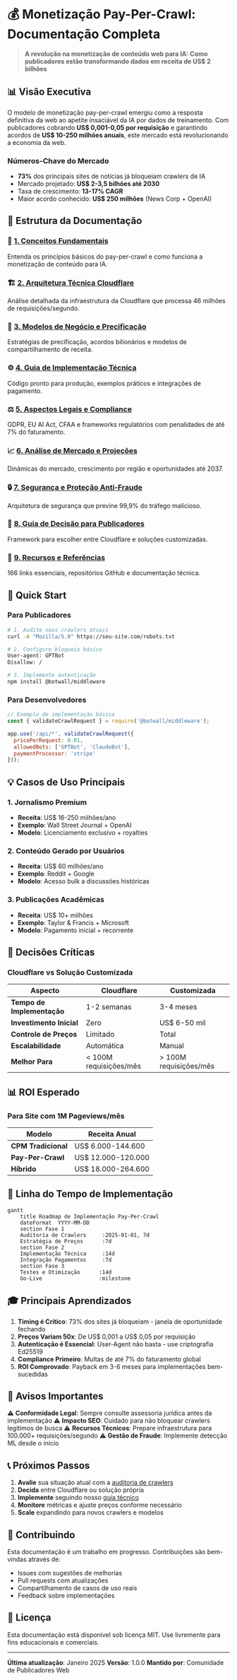 # 💰 Monetização Pay-Per-Crawl: Documentação Completa

> **A revolução na monetização de conteúdo web para IA: Como publicadores estão transformando dados em receita de US$ 2 bilhões**

## 📊 Visão Executiva

O modelo de monetização pay-per-crawl emergiu como a resposta definitiva da web ao apetite insaciável da IA por dados de treinamento. Com publicadores cobrando **US$ 0,001-0,05 por requisição** e garantindo acordos de **US$ 10-250 milhões anuais**, este mercado está revolucionando a economia da web.

### Números-Chave do Mercado
- **73%** dos principais sites de notícias já bloqueiam crawlers de IA
- Mercado projetado: **US$ 2-3,5 bilhões até 2030**
- Taxa de crescimento: **13-17% CAGR**
- Maior acordo conhecido: **US$ 250 milhões** (News Corp + OpenAI)

## 📁 Estrutura da Documentação

### 🎯 [1. Conceitos Fundamentais](./01-conceitos-fundamentais.md)
Entenda os princípios básicos do pay-per-crawl e como funciona a monetização de conteúdo para IA.

### 🏗️ [2. Arquitetura Técnica Cloudflare](./02-arquitetura-cloudflare.md)
Análise detalhada da infraestrutura da Cloudflare que processa 46 milhões de requisições/segundo.

### 💼 [3. Modelos de Negócio e Precificação](./03-modelos-negocio.md)
Estratégias de precificação, acordos bilionários e modelos de compartilhamento de receita.

### ⚙️ [4. Guia de Implementação Técnica](./04-implementacao-tecnica.md)
Código pronto para produção, exemplos práticos e integrações de pagamento.

### ⚖️ [5. Aspectos Legais e Compliance](./05-aspectos-legais.md)
GDPR, EU AI Act, CFAA e frameworks regulatórios com penalidades de até 7% do faturamento.

### 📈 [6. Análise de Mercado e Projeções](./06-analise-mercado.md)
Dinâmicas do mercado, crescimento por região e oportunidades até 2037.

### 🔒 [7. Segurança e Proteção Anti-Fraude](./07-seguranca.md)
Arquitetura de segurança que previne 99,9% do tráfego malicioso.

### 🤔 [8. Guia de Decisão para Publicadores](./08-guia-decisao.md)
Framework para escolher entre Cloudflare e soluções customizadas.

### 🔗 [9. Recursos e Referências](./09-recursos-referencias.md)
166 links essenciais, repositórios GitHub e documentação técnica.

## 🚀 Quick Start

### Para Publicadores
```bash
# 1. Audite seus crawlers atuais
curl -A "Mozilla/5.0" https://seu-site.com/robots.txt

# 2. Configure bloqueio básico
User-agent: GPTBot
Disallow: /

# 3. Implemente autenticação
npm install @botwall/middleware
```

### Para Desenvolvedores
```javascript
// Exemplo de implementação básica
const { validateCrawlRequest } = require('@botwall/middleware');

app.use('/api/*', validateCrawlRequest({
  pricePerRequest: 0.01,
  allowedBots: ['GPTBot', 'ClaudeBot'],
  paymentProcessor: 'stripe'
}));
```

## 💡 Casos de Uso Principais

### 1. **Jornalismo Premium**
- **Receita**: US$ 16-250 milhões/ano
- **Exemplo**: Wall Street Journal + OpenAI
- **Modelo**: Licenciamento exclusivo + royalties

### 2. **Conteúdo Gerado por Usuários**
- **Receita**: US$ 60 milhões/ano
- **Exemplo**: Reddit + Google
- **Modelo**: Acesso bulk a discussões históricas

### 3. **Publicações Acadêmicas**
- **Receita**: US$ 10+ milhões
- **Exemplo**: Taylor & Francis + Microsoft
- **Modelo**: Pagamento inicial + recorrente

## 🎯 Decisões Críticas

### Cloudflare vs Solução Customizada

| Aspecto | Cloudflare | Customizada |
|---------|------------|-------------|
| **Tempo de Implementação** | 1-2 semanas | 3-4 meses |
| **Investimento Inicial** | Zero | US$ 6-50 mil |
| **Controle de Preços** | Limitado | Total |
| **Escalabilidade** | Automática | Manual |
| **Melhor Para** | < 100M requisições/mês | > 100M requisições/mês |

## 📊 ROI Esperado

### Para Site com 1M Pageviews/mês

| Modelo | Receita Anual |
|--------|---------------|
| **CPM Tradicional** | US$ 6.000-144.600 |
| **Pay-Per-Crawl** | US$ 12.000-120.000 |
| **Híbrido** | US$ 18.000-264.600 |

## 🔄 Linha do Tempo de Implementação

```mermaid
gantt
    title Roadmap de Implementação Pay-Per-Crawl
    dateFormat  YYYY-MM-DD
    section Fase 1
    Auditoria de Crawlers     :2025-01-01, 7d
    Estratégia de Preços      :7d
    section Fase 2
    Implementação Técnica     :14d
    Integração Pagamentos     :7d
    section Fase 3
    Testes e Otimização      :14d
    Go-Live                  :milestone
```

## 🎓 Principais Aprendizados

1. **Timing é Crítico**: 73% dos sites já bloqueiam - janela de oportunidade fechando
2. **Preços Variam 50x**: De US$ 0,001 a US$ 0,05 por requisição
3. **Autenticação é Essencial**: User-Agent não basta - use criptografia Ed25519
4. **Compliance Primeiro**: Multas de até 7% do faturamento global
5. **ROI Comprovado**: Payback em 3-6 meses para implementações bem-sucedidas

## 🚨 Avisos Importantes

⚠️ **Conformidade Legal**: Sempre consulte assessoria jurídica antes da implementação
⚠️ **Impacto SEO**: Cuidado para não bloquear crawlers legítimos de busca
⚠️ **Recursos Técnicos**: Prepare infraestrutura para 100.000+ requisições/segundo
⚠️ **Gestão de Fraude**: Implemente detecção ML desde o início

## 📞 Próximos Passos

1. **Avalie** sua situação atual com a [auditoria de crawlers](./08-guia-decisao.md#auditoria)
2. **Decida** entre Cloudflare ou solução própria
3. **Implemente** seguindo nosso [guia técnico](./04-implementacao-tecnica.md)
4. **Monitore** métricas e ajuste preços conforme necessário
5. **Scale** expandindo para novos crawlers e modelos

## 🤝 Contribuindo

Esta documentação é um trabalho em progresso. Contribuições são bem-vindas através de:
- Issues com sugestões de melhorias
- Pull requests com atualizações
- Compartilhamento de casos de uso reais
- Feedback sobre implementações

## 📜 Licença

Esta documentação está disponível sob licença MIT. Use livremente para fins educacionais e comerciais.

---

**Última atualização**: Janeiro 2025
**Versão**: 1.0.0
**Mantido por**: Comunidade de Publicadores Web